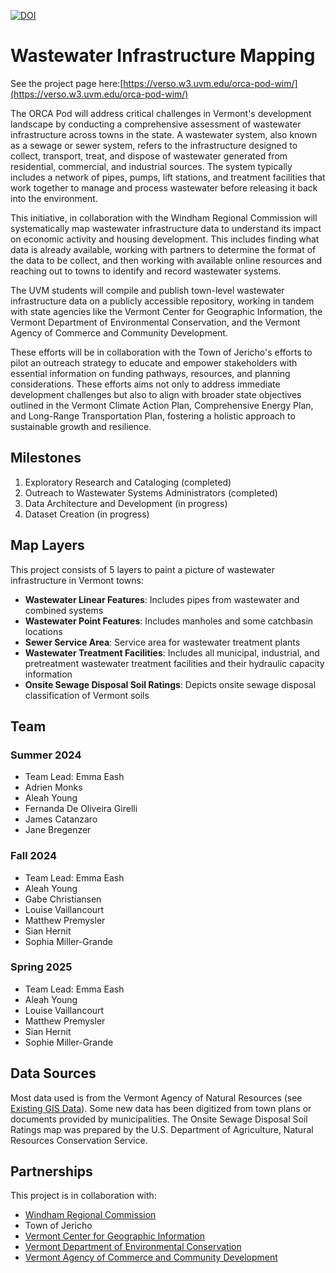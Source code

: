 [![DOI](https://zenodo.org/badge/764833070.svg)](https://zenodo.org/doi/10.5281/zenodo.11508708)

# Wastewater Infrastructure Mapping

See the project page here:[https://verso.w3.uvm.edu/orca-pod-wim/](https://verso.w3.uvm.edu/orca-pod-wim/)

The ORCA Pod will address critical challenges in Vermont's development landscape by conducting a comprehensive assessment of wastewater infrastructure across towns in the state. A wastewater system, also known as a sewage or sewer system, refers to the infrastructure designed to collect, transport, treat, and dispose of wastewater generated from residential, commercial, and industrial sources. The system typically includes a network of pipes, pumps, lift stations, and treatment facilities that work together to manage and process wastewater before releasing it back into the environment.

This initiative, in collaboration with the Windham Regional Commission will systematically map wastewater infrastructure data to understand its impact on economic activity and housing development. This includes finding what data is already available, working with partners to determine the format of the data to be collect, and then working with available online resources and reaching out to towns to identify and record wastewater systems.

The UVM students will compile and publish town-level wastewater infrastructure data on a publicly accessible repository, working in tandem with state agencies like the Vermont Center for Geographic Information, the Vermont Department of Environmental Conservation, and the Vermont Agency of Commerce and Community Development. 

These efforts will be in collaboration with the Town of Jericho's efforts to pilot an outreach strategy to educate and empower stakeholders with essential information on funding pathways, resources, and planning considerations. These efforts aims not only to address immediate development challenges but also to align with broader state objectives outlined in the Vermont Climate Action Plan, Comprehensive Energy Plan, and Long-Range Transportation Plan, fostering a holistic approach to sustainable growth and resilience.

## Milestones

1. Exploratory Research and Cataloging (completed)
2. Outreach to Wastewater Systems Administrators (completed)
3. Data Architecture and Development (in progress)
4. Dataset Creation (in progress)

## Map Layers

This project consists of 5 layers to paint a picture of wastewater infrastructure in Vermont towns:
- **Wastewater Linear Features**: Includes pipes from wastewater and combined systems
- **Wastewater Point Features**: Includes manholes and some catchbasin locations
- **Sewer Service Area**: Service area for wastewater treatment plants
- **Wastewater Treatment Facilities**: Includes all municipal, industrial, and pretreatment wastewater treatment facilities and their hydraulic capacity information
- **Onsite Sewage Disposal Soil Ratings**: Depicts onsite sewage disposal classification of Vermont soils

## Team
### Summer 2024
* Team Lead: Emma Eash
* Adrien Monks
* Aleah Young
* Fernanda De Oliveira Girelli
* James Catanzaro
* Jane Bregenzer

### Fall 2024
* Team Lead: Emma Eash
* Aleah Young
* Gabe Christiansen
* Louise Vaillancourt
* Matthew Premysler
* Sian Hernit
* Sophia Miller-Grande

### Spring 2025
* Team Lead: Emma Eash
* Aleah Young
* Louise Vaillancourt
* Matthew Premysler
* Sian Hernit
* Sophie Miller-Grande

## Data Sources

Most data used is from the Vermont Agency of Natural Resources (see [Existing GIS Data](https://github.com/VERSO-UVM/Wastewater-Infrastructure-Mapping/blob/main/ExistingGISData.md)). Some new data has been digitized from town plans or documents provided by municipalities. The Onsite Sewage Disposal Soil Ratings map was prepared by the U.S. Department of Agriculture, Natural Resources Conservation Service.

## Partnerships

This project is in collaboration with:

- [Windham Regional Commission](http://www.windhamregional.org/)
- Town of Jericho
- [Vermont Center for Geographic Information](https://vcgi.vermont.gov/)
- [Vermont Department of Environmental Conservation](https://dec.vermont.gov/)
- [Vermont Agency of Commerce and Community Development](https://accd.vermont.gov/)
